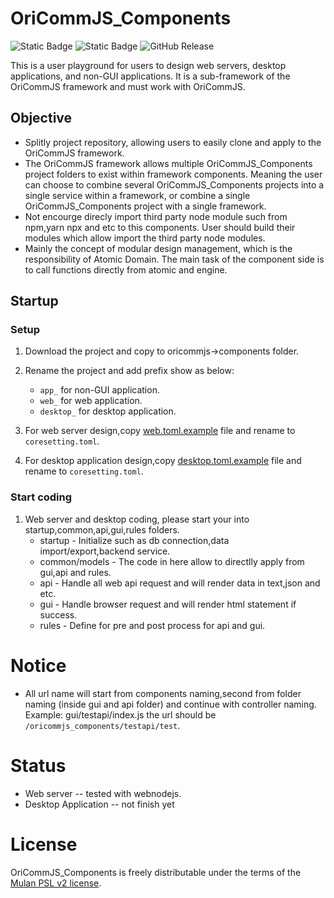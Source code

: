 # OriCommJS_Components

![Static Badge](https://img.shields.io/badge/License-Mulan_PSL_v2-_)
![Static Badge](https://img.shields.io/badge/Framework-OriCommJS_1.1.3-_)
![GitHub Release](https://img.shields.io/github/v/release/wkloh76/oricommjs_components)

This is a user playground for users to design web servers, desktop applications, and non-GUI applications. It is a sub-framework of the OriCommJS framework and must work with OriCommJS.

## Objective

- Splitly project repository, allowing users to easily clone and apply to the OriCommJS framework.
- The OriCommJS framework allows multiple OriCommJS_Components project folders to exist within framework components. Meaning the user can choose to combine several OriCommJS_Components projects into a single service within a framework, or combine a single OriCommJS_Components project with a single framework.
- Not encourge direcly import third party node module such from npm,yarn npx and etc to this components. User should build their modules which allow import the third party node modules.
- Mainly the concept of modular design management, which is the responsibility of Atomic Domain. The main task of the component side is to call functions directly from atomic and engine.

## Startup

### Setup

1. Download the project and copy to oricommjs->components folder.
2. Rename the project and add prefix show as below:

   - `app_` for non-GUI application.
   - `web_` for web application.
   - `desktop_` for desktop application.

3. For web server design,copy [web.toml.example][coresetting-web] file and rename to `coresetting.toml`.

4. For desktop application design,copy [desktop.toml.example][coresetting-desktop] file and rename to `coresetting.toml`.

### Start coding

1. Web server and desktop coding, please start your into startup,common,api,gui,rules folders.
   - startup - Initialize such as db connection,data import/export,backend service.
   - common/models - The code in here allow to directlly apply from gui,api and rules.
   - api - Handle all web api request and will render data in text,json and etc.
   - gui - Handle browser request and will render html statement if success.
   - rules - Define for pre and post process for api and gui.

# Notice

- All url name will start from components naming,second from folder naming (inside gui and api folder) and continue with controller naming. Example: gui/testapi/index.js the url should be `/oricommjs_components/testapi/test`.

# Status

- Web server -- tested with webnodejs.
- Desktop Application -- not finish yet

# License

OriCommJS_Components is freely distributable under the terms of the [Mulan PSL v2 license][license-url].

[license-url]: License
[coresetting-web]: web.toml.example
[coresetting-desktop]: desktop.toml.example
